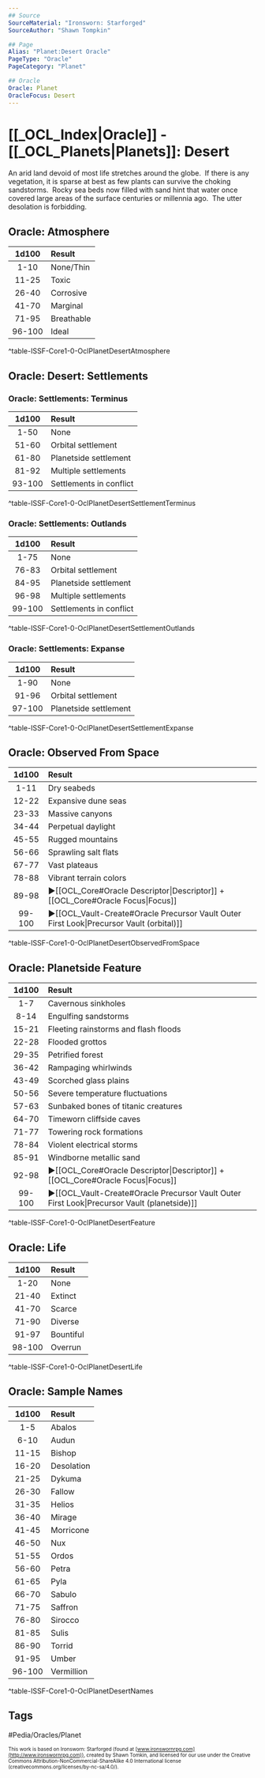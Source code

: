 ```yaml
---
## Source
SourceMaterial: "Ironsworn: Starforged"
SourceAuthor: "Shawn Tompkin"

## Page
Alias: "Planet:Desert Oracle"
PageType: "Oracle"
PageCategory: "Planet"

## Oracle
Oracle: Planet
OracleFocus: Desert
---
```

#  [[_OCL_Index|Oracle]] - [[_OCL_Planets|Planets]]: Desert
An arid land devoid of most life stretches around the globe.  If there is any vegetation, it is sparse at best as few plants can survive the choking sandstorms.  Rocky sea beds now filled with sand hint that water once covered large areas of the surface centuries or millennia ago.  The utter desolation is forbidding.

## Oracle: Atmosphere
| 1d100 | Result |
|:---:|:--- |
| 1-10 | None/Thin |
| 11-25 | Toxic |
| 26-40 | Corrosive |
| 41-70 | Marginal |
| 71-95 | Breathable |
| 96-100 | Ideal |
^table-ISSF-Core1-0-OclPlanetDesertAtmosphere

## Oracle: Desert: Settlements
### Oracle: Settlements: Terminus
| 1d100 | Result |
|:---:|:--- |
| 1-50 | None |
| 51-60 | Orbital settlement |
| 61-80 | Planetside settlement |
| 81-92 | Multiple settlements |
| 93-100 | Settlements in conflict |
^table-ISSF-Core1-0-OclPlanetDesertSettlementTerminus

### Oracle: Settlements: Outlands
| 1d100 | Result |
|:---:|:--- |
| 1-75 | None |
| 76-83 | Orbital settlement |
| 84-95 | Planetside settlement |
| 96-98 | Multiple settlements |
| 99-100 | Settlements in conflict |
^table-ISSF-Core1-0-OclPlanetDesertSettlementOutlands

### Oracle: Settlements: Expanse
| 1d100 | Result |
|:---:|:--- |
| 1-90 | None |
| 91-96 | Orbital settlement |
| 97-100 | Planetside settlement |
^table-ISSF-Core1-0-OclPlanetDesertSettlementExpanse

## Oracle: Observed From Space
| 1d100 | Result |
|:---:|:--- |
| 1-11 | Dry seabeds |
| 12-22 | Expansive dune seas |
| 23-33 | Massive canyons |
| 34-44 | Perpetual daylight |
| 45-55 | Rugged mountains |
| 56-66 | Sprawling salt flats |
| 67-77 | Vast plateaus |
| 78-88 | Vibrant terrain colors |
| 89-98 | ▶[[OCL_Core#Oracle Descriptor\|Descriptor]] + [[OCL_Core#Oracle Focus\|Focus]] |
| 99-100 | ▶[[OCL_Vault-Create#Oracle Precursor Vault Outer First Look\|Precursor Vault (orbital)]] |
^table-ISSF-Core1-0-OclPlanetDesertObservedFromSpace

## Oracle: Planetside Feature
| 1d100 | Result |
|:---:|:--- |
| 1-7 | Cavernous sinkholes |
| 8-14 | Engulfing sandstorms |
| 15-21 | Fleeting rainstorms and flash floods |
| 22-28 | Flooded grottos |
| 29-35 | Petrified forest |
| 36-42 | Rampaging whirlwinds |
| 43-49 | Scorched glass plains |
| 50-56 | Severe temperature fluctuations |
| 57-63 | Sunbaked bones of titanic creatures |
| 64-70 | Timeworn cliffside caves |
| 71-77 | Towering rock formations |
| 78-84 | Violent electrical storms |
| 85-91 | Windborne metallic sand |
| 92-98 | ▶[[OCL_Core#Oracle Descriptor\|Descriptor]] + [[OCL_Core#Oracle Focus\|Focus]] |
| 99-100 | ▶[[OCL_Vault-Create#Oracle Precursor Vault Outer First Look\|Precursor Vault (planetside)]] |
^table-ISSF-Core1-0-OclPlanetDesertFeature

## Oracle: Life
| 1d100 | Result |
|:---:|:--- |
| 1-20 | None |
| 21-40 | Extinct |
| 41-70 | Scarce |
| 71-90 | Diverse |
| 91-97 | Bountiful |
| 98-100 | Overrun |
^table-ISSF-Core1-0-OclPlanetDesertLife

## Oracle: Sample Names
| 1d100 | Result |
|:---:|:--- |
| 1-5 | Abalos |
| 6-10 | Audun |
| 11-15 | Bishop |
| 16-20 | Desolation |
| 21-25 | Dykuma |
| 26-30 | Fallow |
| 31-35 | Helios |
| 36-40 | Mirage |
| 41-45 | Morricone |
| 46-50 | Nux |
| 51-55 | Ordos |
| 56-60 | Petra |
| 61-65 | Pyla |
| 66-70 | Sabulo |
| 71-75 | Saffron |
| 76-80 | Sirocco |
| 81-85 | Sulis |
| 86-90 | Torrid |
| 91-95 | Umber |
| 96-100 | Vermillion |
^table-ISSF-Core1-0-OclPlanetDesertNames

## Tags
#Pedia/Oracles/Planet 

<font size=-2>This work is based on Ironsworn: Starforged (found at [www.ironswornrpg.com](http://www.ironswornrpg.com)), created by Shawn Tomkin, and licensed for our use under the Creative Commons Attribution-NonCommercial-ShareAlike 4.0 International license  (creativecommons.org/licenses/by-nc-sa/4.0/).</font>